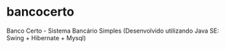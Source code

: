 # bancocerto
Banco Certo - Sistema Bancário Simples (Desenvolvido utilizando Java SE: Swing + Hibernate + Mysql)
